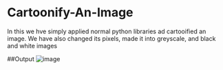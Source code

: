 # Cartoonify-An-Image

In this we hve simply applied normal python libraries ad cartooified an image.
We have also changed its pixels, made it into greyscale, and black and white images

##Output
![image](https://user-images.githubusercontent.com/92213377/218245232-0f102786-b291-4171-968f-a185adce5744.png)

